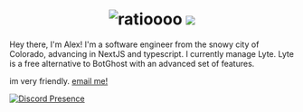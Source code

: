 <h1 align="center">
 <img src="https://raw.githubusercontent.com/aljndaro/aljndaro/main/urmom.svg" alt="ratioooo" />
 <img src="https://skillicons.dev/icons?i=nextjs,react,mongodb,firebase,prisma,postgres,ts,js,python,angular" />
 
</h1>
Hey there, I'm Alex! I'm a software engineer from the snowy city of Colorado, advancing in NextJS and typescript. I currently manage Lyte. Lyte is a free alternative to BotGhost with an advanced set of features.

im very friendly. [email me!](mailto:alex@lyteapp.us)

[![Discord Presence](https://lanyard.cnrad.dev/api/996916060806709379)](https://discord.com/users/996916060806709379)
